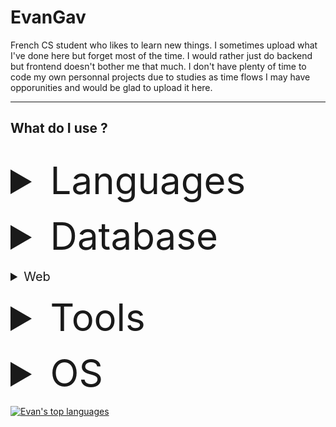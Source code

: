 # EvanGav

French CS student who likes to learn new things. I sometimes upload what I've done here but forget most of the time. I would rather just do backend but frontend doesn't bother me that much. I don't have plenty of time to code my own personnal projects due to studies as time flows I may have opporunities and would be glad to upload it here.

---
## What do I use ?
<br>

<details> 
<summary style="font-size : 60px"> Languages </summary>
<br>
<img align="left" alt="Java" width="50px" style="padding-right : 10px;" src="https://cdn.jsdelivr.net/gh/devicons/devicon/icons/java/java-original.svg"> <img align="left" alt="Python" width="50px" style="padding-right : 10px;" src="https://cdn.jsdelivr.net/gh/devicons/devicon/icons/python/python-original.svg" />   <img align="left" alt="C" width="50px" style="padding-right : 10px;" src="https://cdn.jsdelivr.net/gh/devicons/devicon/icons/c/c-original.svg" /> <img align="left" alt="Bash" width="50px" style="padding-right : 10px;" src="https://cdn.jsdelivr.net/gh/devicons/devicon/icons/bash/bash-original.svg" /> <img align="left" alt="PHP" width="50px" style="padding-right : 10px;" src="https://cdn.jsdelivr.net/gh/devicons/devicon/icons/php/php-original.svg" /> <img align="left" alt="C#" width="50px" style="padding-right : 10px;"  src="https://cdn.jsdelivr.net/gh/devicons/devicon/icons/csharp/csharp-original.svg" />
<br>
<br>

</details>

<br>



<details>
<summary style="font-size:60px"> Database</summary>
<br>
<img align="left" alt="mysql" width="50px" style="padding-right : 10px;" src="https://cdn.jsdelivr.net/gh/devicons/devicon/icons/mysql/mysql-original-wordmark.svg" /> <img align="left" alt="Oracle" width="50px" style="padding-right : 10px;" src="https://cdn.jsdelivr.net/gh/devicons/devicon/icons/oracle/oracle-original.svg" />
<br>
<br>
</details>
<br>

<details>
<summary style="font-size : 20px" >Web</summary>
<br>
<img align="left" alt="HTML" width="50px" style="padding-right : 10px;" src="https://cdn.jsdelivr.net/gh/devicons/devicon/icons/html5/html5-original.svg" /> <img align="left" alt="CSS" width="50px" style="padding-right : 10px;" src="https://cdn.jsdelivr.net/gh/devicons/devicon/icons/css3/css3-original.svg" /> <img align="left" alt="PHP" width="50px" style="padding-right : 10px;" src="https://cdn.jsdelivr.net/gh/devicons/devicon/icons/php/php-original.svg" /> 
<br>
<br>

</details>

<br> 


<details>
<summary style="font-size:60px">Tools</summary> 
<br>
<img  align="left" alt="Unity" width="50px" style="padding-right : 10px;" src="https://store-speedtree-com.exactdn.com/site-assets/uploads/Unity-Logo-White.png?strip=all&lossy=1&quality=73&zoom=1&resize=1200%2C720&ssl=1" /> <img  align="left" alt="VS" width="50px" style="padding-right : 10px;" src="https://cdn.jsdelivr.net/gh/devicons/devicon/icons/visualstudio/visualstudio-plain.svg" /> <img  align="left" alt="VSC" width="50px" style="padding-right : 10px;" src="https://cdn.jsdelivr.net/gh/devicons/devicon/icons/vscode/vscode-original.svg" /> <img  align="left" alt="Intellij" width="50px" style="padding-right : 10px;" src="https://cdn.jsdelivr.net/gh/devicons/devicon/icons/intellij/intellij-original.svg" /> <img  align="left" alt="PHPstorm" width="50px" style="padding-right : 10px;" src="https://cdn.jsdelivr.net/gh/devicons/devicon/icons/phpstorm/phpstorm-original.svg" /> <img  align="left" alt="Git" width="50px" style="padding-right : 10px;" src="https://cdn.jsdelivr.net/gh/devicons/devicon/icons/git/git-original.svg" />
<br>
<br>
</details>
<br>

<details>
<summary style="font-size:60px"> OS </summary>
<br>
<img align="left" alt="Windows" width="50px" style="padding-right : 10px;" src="https://cdn.jsdelivr.net/gh/devicons/devicon/icons/windows8/windows8-original.svg" /> <img align="left" alt="Linux" width="50px" style="padding-right : 10px;" src="https://cdn.jsdelivr.net/gh/devicons/devicon/icons/linux/linux-original.svg" />
</details>
<br>

<a href="https://github.com/anuraghazra/github-readme-stats">
  <img align="center" src="https://github-readme-stats.vercel.app/api/top-langs/?username=EvanGav&theme=react&hide_border=true&layout=compact" alt="Evan's top languages" />
</a>


